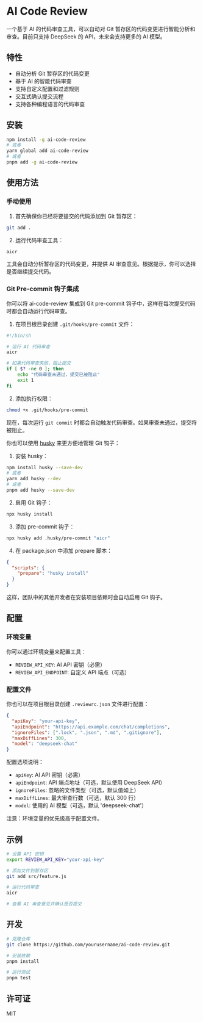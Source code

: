 # AI Code Review

一个基于 AI 的代码审查工具，可以自动对 Git 暂存区的代码变更进行智能分析和审查。目前只支持 DeepSeek 的 API，未来会支持更多的 AI 模型。

## 特性

- 自动分析 Git 暂存区的代码变更
- 基于 AI 的智能代码审查
- 支持自定义配置和过滤规则
- 交互式确认提交流程
- 支持各种编程语言的代码审查

## 安装

```bash
npm install -g ai-code-review
# 或者
yarn global add ai-code-review
# 或者
pnpm add -g ai-code-review
```

## 使用方法

### 手动使用

1. 首先确保你已经将要提交的代码添加到 Git 暂存区：

```bash
git add .
```

2. 运行代码审查工具：

```bash
aicr
```

工具会自动分析暂存区的代码变更，并提供 AI 审查意见。根据提示，你可以选择是否继续提交代码。

### Git Pre-commit 钩子集成

你可以将 ai-code-review 集成到 Git pre-commit 钩子中，这样在每次提交代码时都会自动运行代码审查。

1. 在项目根目录创建 `.git/hooks/pre-commit` 文件：

```bash
#!/bin/sh

# 运行 AI 代码审查
aicr

# 如果代码审查失败，阻止提交
if [ $? -ne 0 ]; then
    echo "代码审查未通过，提交已被阻止"
    exit 1
fi
```

2. 添加执行权限：

```bash
chmod +x .git/hooks/pre-commit
```

现在，每次运行 `git commit` 时都会自动触发代码审查。如果审查未通过，提交将被阻止。

你也可以使用 [husky](https://github.com/typicode/husky) 来更方便地管理 Git 钩子：

1. 安装 husky：

```bash
npm install husky --save-dev
# 或者
yarn add husky --dev
# 或者
pnpm add husky --save-dev
```

2. 启用 Git 钩子：

```bash
npx husky install
```

3. 添加 pre-commit 钩子：

```bash
npx husky add .husky/pre-commit "aicr"
```

4. 在 package.json 中添加 prepare 脚本：

```json
{
  "scripts": {
    "prepare": "husky install"
  }
}
```

这样，团队中的其他开发者在安装项目依赖时会自动启用 Git 钩子。

## 配置

### 环境变量

你可以通过环境变量来配置工具：

- `REVIEW_API_KEY`: AI API 密钥（必需）
- `REVIEW_API_ENDPOINT`: 自定义 API 端点（可选）

### 配置文件

你也可以在项目根目录创建 `.reviewrc.json` 文件进行配置：

```json
{
  "apiKey": "your-api-key",
  "apiEndpoint": "https://api.example.com/chat/completions",
  "ignoreFiles": [".lock", ".json", ".md", ".gitignore"],
  "maxDiffLines": 300,
  "model": "deepseek-chat"
}
```

配置选项说明：

- `apiKey`: AI API 密钥（必需）
- `apiEndpoint`: API 端点地址（可选，默认使用 DeepSeek API）
- `ignoreFiles`: 忽略的文件类型（可选，默认值如上）
- `maxDiffLines`: 最大审查行数（可选，默认 300 行）
- `model`: 使用的 AI 模型（可选，默认 'deepseek-chat'）

注意：环境变量的优先级高于配置文件。

## 示例

```bash
# 设置 API 密钥
export REVIEW_API_KEY="your-api-key"

# 添加文件到暂存区
git add src/feature.js

# 运行代码审查
aicr

# 查看 AI 审查意见并确认是否提交
```

## 开发

```bash
# 克隆仓库
git clone https://github.com/yourusername/ai-code-review.git

# 安装依赖
pnpm install

# 运行测试
pnpm test
```

## 许可证

MIT
